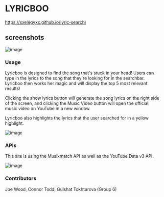 # LYRICBOO
https://xxelegyxx.github.io/lyric-search/

## screenshots

![image](https://github.com/xxelegyxx/lyric-search/blob/main/screenshot-main.png)

### Usage

Lyricboo is designed to find the song that's stuck in your head! Users can type in the lyrics to the song that they're looking for in the searchbar. Lyricboo then works her magic and will display the top 5 most relevant results!

Clicking the show lyrics button will generate the song lyrics on the right side of the screen, and clicking the Music Video button will open the official music video on YouTube in a new window.

Lyricboo also highlights the lyrics that the user searched for in a yellow highlight. 

![image](https://github.com/xxelegyxx/lyric-search/blob/main/screenshot-results.png)

### APIs

This site is using the Musixmatch API as well as the YouTube Data v3 API. 

![image](https://github.com/xxelegyxx/lyric-search/blob/main/screenshot-api.png)

### Contributors

Joe Wood, Connor Todd, Gulshat Tokhtarova (Group 6)

